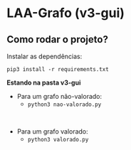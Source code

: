# LAA-Grafo (v3-gui)
## Como rodar o projeto?
Instalar as dependências:

`pip3 install -r requirements.txt`

<b> Estando na pasta v3-gui </b>

  * Para um grafo não-valorado:
    * `python3 nao-valorado.py`
  
  <br />

  * Para um grafo valorado:
    * `python3 valorado.py`
